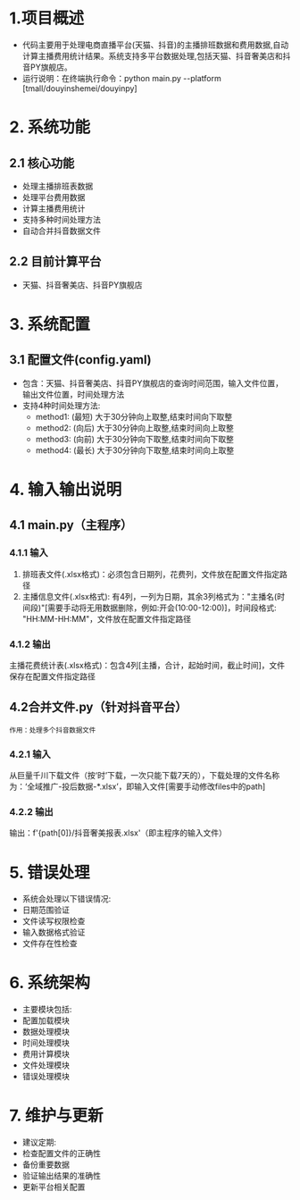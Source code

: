 # 1.项目概述
- 代码主要用于处理电商直播平台(天猫、抖音)的主播排班数据和费用数据,自动计算主播费用统计结果。系统支持多平台数据处理,包括天猫、抖音奢美店和抖音PY旗舰店。
- 运行说明：在终端执行命令：python main.py --platform [tmall/douyinshemei/douyinpy]
# 2. 系统功能
## 2.1 核心功能
- 处理主播排班表数据
- 处理平台费用数据
- 计算主播费用统计
- 支持多种时间处理方法
- 自动合并抖音数据文件
## 2.2 目前计算平台
- 天猫、抖音奢美店、抖音PY旗舰店
# 3. 系统配置
## 3.1 配置文件(config.yaml)
- 包含：天猫、抖音奢美店、抖音PY旗舰店的查询时间范围，输入文件位置，输出文件位置，时间处理方法
- 支持4种时间处理方法:
  - method1: (最短) 大于30分钟向上取整,结束时间向下取整
  - method2: (向后) 大于30分钟向上取整,结束时间向上取整
  - method3: (向前) 大于30分钟向下取整,结束时间向下取整
  - method4: (最长) 大于30分钟向下取整,结束时间向上取整
# 4. 输入输出说明
## 4.1 main.py（主程序）
### 4.1.1 输入
1. 排班表文件(.xlsx格式)：必须包含日期列，花费列，文件放在配置文件指定路径
2. 主播信息文件(.xlsx格式): 有4列，一列为日期，其余3列格式为："主播名(时间段)"[需要手动将无用数据删除，例如:开会(10:00-12:00)]，时间段格式: "HH:MM-HH:MM"，文件放在配置文件指定路径
### 4.1.2 输出
主播花费统计表(.xlsx格式)：包含4列[主播，合计，起始时间，截止时间]，文件保存在配置文件指定路径
## 4.2合并文件.py（针对抖音平台）
    作用：处理多个抖音数据文件
### 4.2.1 输入
从巨量千川下载文件（按‘时’下载，一次只能下载7天的），下载处理的文件名称为：‘全域推广-投后数据-*.xlsx’，即输入文件[需要手动修改files中的path]
### 4.2.2 输出
输出：f'{path[0]}/抖音奢美报表.xlsx'（即主程序的输入文件）
# 5. 错误处理
- 系统会处理以下错误情况:
 - 日期范围验证
 - 文件读写权限检查
 - 输入数据格式验证
 - 文件存在性检查
# 6. 系统架构
-  主要模块包括:
  - 配置加载模块
  - 数据处理模块
  - 时间处理模块
  - 费用计算模块
  - 文件处理模块
  - 错误处理模块
# 7. 维护与更新
- 建议定期:
 - 检查配置文件的正确性
 - 备份重要数据
 - 验证输出结果的准确性
 - 更新平台相关配置